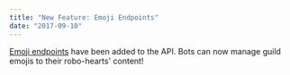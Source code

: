 ```yaml
---
title: "New Feature: Emoji Endpoints"
date: "2017-09-10"
---
```


[Emoji endpoints](/docs/resources/emoji#emoji-resource) have been added to the API. Bots can now manage guild emojis to their robo-hearts' content!
